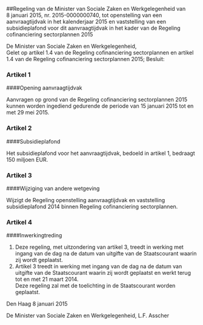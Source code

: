 <meta http-equiv='Content-Type' content='text/html; charset=utf-8' />

##Regeling van de Minister van Sociale Zaken en Werkgelegenheid van 8 januari 2015, nr. 2015-0000000740, tot openstelling van een aanvraagtijdvak in het kalenderjaar 2015 en vaststelling van een subsidieplafond voor dit aanvraagtijdvak in het kader van de Regeling cofinanciering sectorplannen 2015

De Minister van Sociale Zaken en Werkgelegenheid,  
Gelet op artikel 1.4 van de Regeling cofinanciering sectorplannen en artikel 1.4 van de Regeling cofinanciering sectorplannen 2015;
Besluit:    

### Artikel  1  

####Opening aanvraagtijdvak

Aanvragen op grond van de Regeling cofinanciering sectorplannen 2015 kunnen worden ingediend gedurende de periode van 15 januari 2015 tot en met 29 mei 2015. 

### Artikel  2  

####Subsidieplafond

Het subsidieplafond voor het aanvraagtijdvak, bedoeld in artikel 1, bedraagt 150 miljoen EUR. 

### Artikel  3  

####Wijziging van andere wetgeving

Wijzigt de Regeling openstelling aanvraagtijdvak en vaststelling subsidieplafond 2014 binnen Regeling cofinanciering sectorplannen. 

### Artikel  4  

####Inwerkingtreding

1.  Deze regeling, met uitzondering van artikel 3, treedt in werking met ingang van de dag na de datum van uitgifte van de Staatscourant waarin zij wordt geplaatst.   
2.  Artikel 3 treedt in werking met ingang van de dag na de datum van uitgifte van de Staatscourant waarin zij wordt geplaatst en werkt terug tot en met 21 maart 2014.  
Deze regeling zal met de toelichting in de Staatscourant worden geplaatst.   

Den Haag 
8 januari 2015   

De 
Minister van Sociale Zaken en Werkgelegenheid, 
L.F. Asscher     
